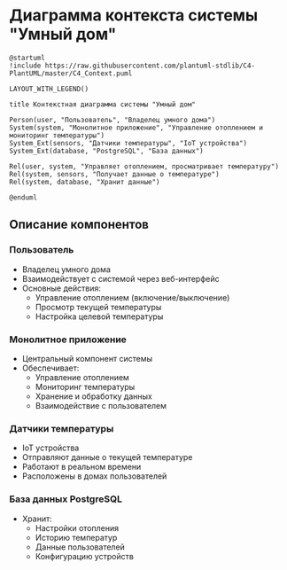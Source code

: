 # Диаграмма контекста системы "Умный дом"

```plantuml
@startuml
!include https://raw.githubusercontent.com/plantuml-stdlib/C4-PlantUML/master/C4_Context.puml

LAYOUT_WITH_LEGEND()

title Контекстная диаграмма системы "Умный дом"

Person(user, "Пользователь", "Владелец умного дома")
System(system, "Монолитное приложение", "Управление отоплением и мониторинг температуры")
System_Ext(sensors, "Датчики температуры", "IoT устройства")
System_Ext(database, "PostgreSQL", "База данных")

Rel(user, system, "Управляет отоплением, просматривает температуру")
Rel(system, sensors, "Получает данные о температуре")
Rel(system, database, "Хранит данные")

@enduml
```

## Описание компонентов

### Пользователь
- Владелец умного дома
- Взаимодействует с системой через веб-интерфейс
- Основные действия:
  - Управление отоплением (включение/выключение)
  - Просмотр текущей температуры
  - Настройка целевой температуры

### Монолитное приложение
- Центральный компонент системы
- Обеспечивает:
  - Управление отоплением
  - Мониторинг температуры
  - Хранение и обработку данных
  - Взаимодействие с пользователем

### Датчики температуры
- IoT устройства
- Отправляют данные о текущей температуре
- Работают в реальном времени
- Расположены в домах пользователей

### База данных PostgreSQL
- Хранит:
  - Настройки отопления
  - Историю температур
  - Данные пользователей
  - Конфигурацию устройств 